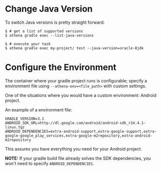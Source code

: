 # Change Java Version

To switch Java versions is pretty straight forward:

```
$ # get a list of supported versions
$ athena gradle exec --list-java-versions

$ # execute your task
$ athena gradle exec my-project/ test --java-version=oracle-8jdk
```

# Configure the Environment

The container where your gradle project runs is configurable; specify a environment file using `--athena-env=<file_path>` with custom settings.

One of the situations where you would have a custom environment: Android project.

An example of a environment file:
```
GRADLE_VERSION=3.1
ANDROID_SDK_URL=http://dl.google.com/android/android-sdk_r24.4.1-linux.tgz
ANDROID_DEPENDENCIES=extra-android-support,extra-google-support,extra-google-google_play_services,extra-google-m2repository,extra-android-m2repository
```

This assures you have everything you need for your Android project.

**NOTE:** If your gradle build file already solves the SDK dependencies, you won't need to specify `ANDROID_DEPENDENCIES`.
